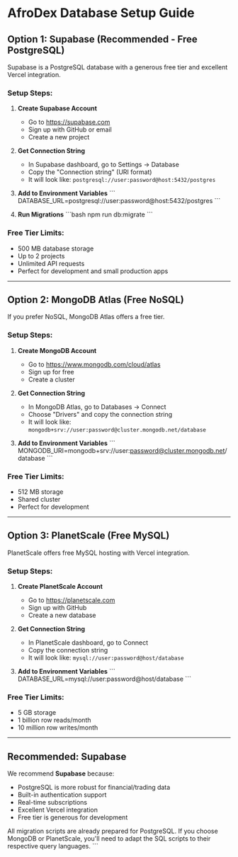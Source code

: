 # AfroDex Database Setup Guide

## Option 1: Supabase (Recommended - Free PostgreSQL)

Supabase is a PostgreSQL database with a generous free tier and excellent Vercel integration.

### Setup Steps:

1. **Create Supabase Account**
   - Go to https://supabase.com
   - Sign up with GitHub or email
   - Create a new project

2. **Get Connection String**
   - In Supabase dashboard, go to Settings → Database
   - Copy the "Connection string" (URI format)
   - It will look like: `postgresql://user:password@host:5432/postgres`

3. **Add to Environment Variables**
   \`\`\`
   DATABASE_URL=postgresql://user:password@host:5432/postgres
   \`\`\`

4. **Run Migrations**
   \`\`\`bash
   npm run db:migrate
   \`\`\`

### Free Tier Limits:
- 500 MB database storage
- Up to 2 projects
- Unlimited API requests
- Perfect for development and small production apps

---

## Option 2: MongoDB Atlas (Free NoSQL)

If you prefer NoSQL, MongoDB Atlas offers a free tier.

### Setup Steps:

1. **Create MongoDB Account**
   - Go to https://www.mongodb.com/cloud/atlas
   - Sign up for free
   - Create a cluster

2. **Get Connection String**
   - In MongoDB Atlas, go to Databases → Connect
   - Choose "Drivers" and copy the connection string
   - It will look like: `mongodb+srv://user:password@cluster.mongodb.net/database`

3. **Add to Environment Variables**
   \`\`\`
   MONGODB_URI=mongodb+srv://user:password@cluster.mongodb.net/database
   \`\`\`

### Free Tier Limits:
- 512 MB storage
- Shared cluster
- Perfect for development

---

## Option 3: PlanetScale (Free MySQL)

PlanetScale offers free MySQL hosting with Vercel integration.

### Setup Steps:

1. **Create PlanetScale Account**
   - Go to https://planetscale.com
   - Sign up with GitHub
   - Create a new database

2. **Get Connection String**
   - In PlanetScale dashboard, go to Connect
   - Copy the connection string
   - It will look like: `mysql://user:password@host/database`

3. **Add to Environment Variables**
   \`\`\`
   DATABASE_URL=mysql://user:password@host/database
   \`\`\`

### Free Tier Limits:
- 5 GB storage
- 1 billion row reads/month
- 10 million row writes/month

---

## Recommended: Supabase

We recommend **Supabase** because:
- PostgreSQL is more robust for financial/trading data
- Built-in authentication support
- Real-time subscriptions
- Excellent Vercel integration
- Free tier is generous for development

All migration scripts are already prepared for PostgreSQL. If you choose MongoDB or PlanetScale, you'll need to adapt the SQL scripts to their respective query languages.
\`\`\`

```env file="" isHidden
